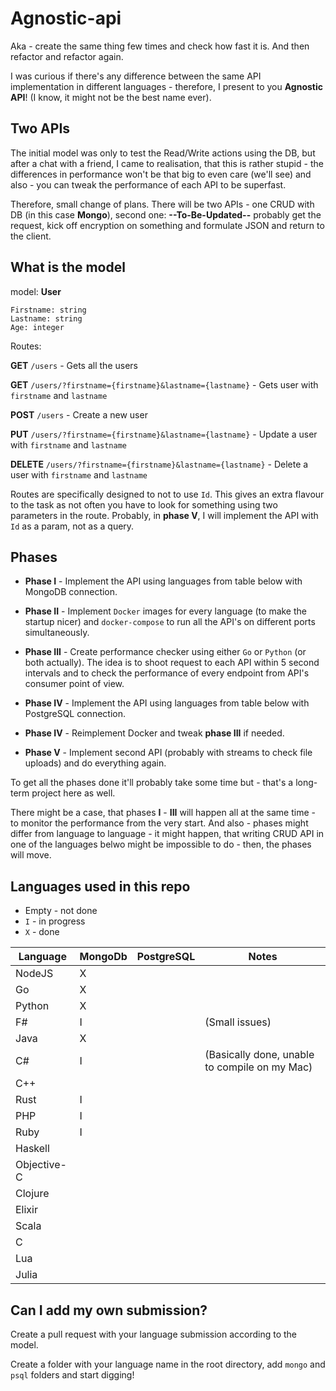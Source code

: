 # Agnostic-api

Aka - create the same thing few times and check how fast it is. And then refactor and refactor again.

I was curious if there's any difference between the same API implementation in different languages - therefore, I present to you **Agnostic API**! (I know, it might not be the best name ever).

## Two APIs

The initial model was only to test the Read/Write actions using the DB, but after a chat with a friend, I came to realisation, that this is rather stupid - the differences in performance won't be that big to even care (we'll see) and also - you can tweak the performance of each API to be superfast.

Therefore, small change of plans. There will be two APIs - one CRUD with DB (in this case **Mongo**), second one: **--To-Be-Updated--** probably get the request, kick off encryption on something and formulate JSON and return to the client.

## What is the model

model: **User**

```
Firstname: string
Lastname: string
Age: integer
```

Routes:

**GET** `/users` - Gets all the users

**GET** `/users/?firstname={firstname}&lastname={lastname}` - Gets user with `firstname` and `lastname`

**POST** `/users` - Create a new user

**PUT** `/users/?firstname={firstname}&lastname={lastname}` - Update a user with `firstname` and `lastname`

**DELETE** `/users/?firstname={firstname}&lastname={lastname}` - Delete a user with `firstname` and `lastname`

Routes are specifically designed to not to use `Id`. This gives an extra flavour to the task as not often you have to look for something using two parameters in the route. Probably, in **phase V**, I will implement the API with `Id` as a param, not as a query.

## Phases

* **Phase I** - Implement the API using languages from table below with MongoDB connection.

* **Phase II** - Implement `Docker` images for every language (to make the startup nicer) and `docker-compose` to run all the API's on different ports simultaneously.

* **Phase III** - Create performance checker using either `Go` or `Python` (or both actually). The idea is to shoot request to each API within 5 second intervals and to check the performance of every endpoint from API's consumer point of view.

* **Phase IV** - Implement the API using languages from table below with PostgreSQL connection.

* **Phase IV** - Reimplement Docker and tweak **phase III** if needed.

* **Phase V** - Implement second API (probably with streams to check file uploads) and do everything again. 

To get all the phases done it'll probably take some time but - that's a long-term project here as well.

There might be a case, that phases **I** - **III** will happen all at the same time - to monitor the performance from the very start. And also - phases might differ from language to language - it might happen, that writing CRUD API in one of the languages belwo might be impossible to do - then, the phases will move.

## Languages used in this repo

* Empty - not done
* `I` - in progress
* `X` - done

| Language | MongoDb | PostgreSQL | Notes |
|---|---|---|---|
| NodeJS      | X |   |   |
| Go          | X |   |   |
| Python      | X |   |   | 
| F#          | I |   | (Small issues) | 
| Java        | X |   |   |   
| C#          | I |   | (Basically done, unable to compile on my Mac) |
| C++         |   |   |   |
| Rust        | I |   |   |
| PHP         | I |   |   |
| Ruby        | I |   |   |
| Haskell     |   |   |   |
| Objective-C |   |   |   |
| Clojure     |   |   |   |
| Elixir      |   |   |   |
| Scala       |   |   |   |
| C           |   |   |   |
| Lua         |   |   |   |
| Julia         |   |   |   |

## Can I add my own submission?

Create a pull request with your language submission according to the model. 

Create a folder with your language name in the root directory, add `mongo` and `psql` folders and start digging!

